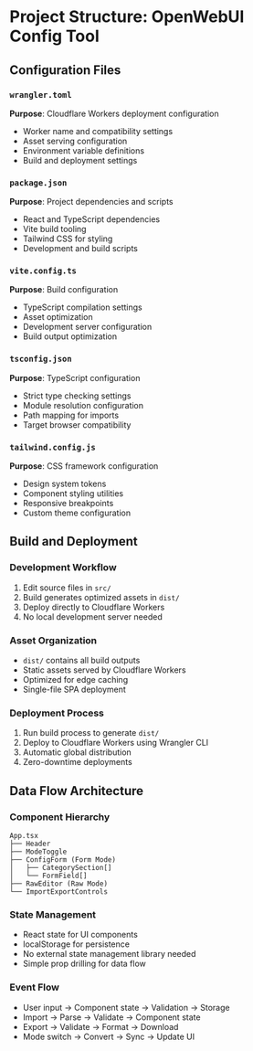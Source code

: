 # Project Structure: OpenWebUI Config Tool

## Configuration Files

### `wrangler.toml`
**Purpose**: Cloudflare Workers deployment configuration
- Worker name and compatibility settings
- Asset serving configuration
- Environment variable definitions
- Build and deployment settings

### `package.json`
**Purpose**: Project dependencies and scripts
- React and TypeScript dependencies
- Vite build tooling
- Tailwind CSS for styling
- Development and build scripts

### `vite.config.ts`
**Purpose**: Build configuration
- TypeScript compilation settings
- Asset optimization
- Development server configuration
- Build output optimization

### `tsconfig.json`
**Purpose**: TypeScript configuration
- Strict type checking settings
- Module resolution configuration
- Path mapping for imports
- Target browser compatibility

### `tailwind.config.js`
**Purpose**: CSS framework configuration
- Design system tokens
- Component styling utilities
- Responsive breakpoints
- Custom theme configuration

## Build and Deployment

### Development Workflow
1. Edit source files in `src/`
2. Build generates optimized assets in `dist/`
3. Deploy directly to Cloudflare Workers
4. No local development server needed

### Asset Organization
- `dist/` contains all build outputs
- Static assets served by Cloudflare Workers
- Optimized for edge caching
- Single-file SPA deployment

### Deployment Process
1. Run build process to generate `dist/`
2. Deploy to Cloudflare Workers using Wrangler CLI
3. Automatic global distribution
4. Zero-downtime deployments

## Data Flow Architecture

### Component Hierarchy
```
App.tsx
├── Header
├── ModeToggle
├── ConfigForm (Form Mode)
│   ├── CategorySection[]
│   └── FormField[]
├── RawEditor (Raw Mode)
└── ImportExportControls
```

### State Management
- React state for UI components
- localStorage for persistence
- No external state management library needed
- Simple prop drilling for data flow

### Event Flow
- User input → Component state → Validation → Storage
- Import → Parse → Validate → Component state
- Export → Validate → Format → Download
- Mode switch → Convert → Sync → Update UI
